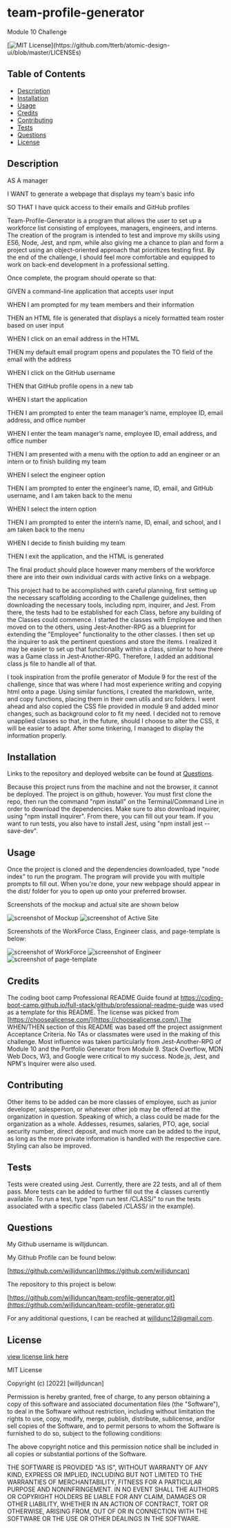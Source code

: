 # team-profile-generator
Module 10 Challenge

[![MIT License](https://img.shields.io/apm/l/atomic-design-ui.svg?)](https://github.com/tterb/atomic-design-ui/blob/master/LICENSEs)

        

## Table of Contents
- [Description](#description)
- [Installation](#installation)
- [Usage](#usage)
- [Credits](#credits)
- [Contributing](#contributing)
- [Tests](#tests)
- [Questions](#questions)
- [License](#license)  
        



## Description

AS A manager

I WANT to generate a webpage that displays my team's basic info

SO THAT I have quick access to their emails and GitHub profiles

Team-Profile-Generator is a program that allows the user to set up a workforce list consisting of employees, managers, engineers, and interns. The creation of the program is intended to test and improve my skills using ES6, Node, Jest, and npm, while also giving me a chance to plan and form a project using an object-oriented approach that prioritizes testing first. By the end of the challenge, I should feel more comfortable and equipped to work on back-end development in a professional setting. 

Once complete, the program should operate so that:

GIVEN a command-line application that accepts user input

WHEN I am prompted for my team members and their information

THEN an HTML file is generated that displays a nicely formatted team roster based on user input

WHEN I click on an email address in the HTML

THEN my default email program opens and populates the TO field of the email with the address

WHEN I click on the GitHub username

THEN that GitHub profile opens in a new tab

WHEN I start the application

THEN I am prompted to enter the team manager’s name, employee ID, email address, and office number

WHEN I enter the team manager’s name, employee ID, email address, and office number

THEN I am presented with a menu with the option to add an engineer or an intern or to finish building my team

WHEN I select the engineer option

THEN I am prompted to enter the engineer’s name, ID, email, and GitHub username, and I am taken back to the menu

WHEN I select the intern option

THEN I am prompted to enter the intern’s name, ID, email, and school, and I am taken back to the menu

WHEN I decide to finish building my team

THEN I exit the application, and the HTML is generated

The final product should place however many members of the workforce there are into their own individual cards with active links on a webpage. 

This project had to be accomplished with careful planning, first setting up the necessary scaffolding according to the Challenge guidelines, then downloading the necessary tools, including npm, inquirer, and Jest. From there, the tests had to be established for each Class, before any building of the Classes could commence. I started the classes with Employee and then moved on to the others, using Jest-Another-RPG as a blueprint for extending the "Employee" functionality to the other classes. I then set up the inquirer to ask the pertinent questions and store the items. I realized it may be easier to set up that functionality within a class, similar to how there was a Game class in Jest-Another-RPG. Therefore, I added an additional class js file to handle all of that. 

I took inspiration from the profile generator of Module 9 for the rest of the challenge, since that was where I had most experience writing and copying html onto a page. Using similar functions, I created the markdown, write, and copy functions, placing them in their own utils and src folders. I went ahead and also copied the CSS file provided in module 9 and added minor changes, such as background color to fit my need. I decided not to remove unapplied classes so that, in the future, should I choose to alter the CSS, it will be easier to adapt. After some tinkering, I managed to display the information properly. 



## Installation

Links to the repository and deployed website can be found at [Questions](#questions).

Because this project runs from the machine and not the browser, it cannot be deployed. The project is on github, however. You must first clone the repo, then run the command "npm install" on the Terminal/Command Line in order to download the dependencies. Make sure to also download inquirer, using "npm install inquirer". From there, you can fill out your team. If you want to run tests, you also have to install Jest, using "npm install jest --save-dev".


## Usage

Once the project is cloned and the dependencies downloaded, type "node index" to run the program. The program will provide you with multiple prompts to fill out. When you're done, your new webpage should appear in the dist/ folder for you to open up onto your preferred browser. 

Screenshots of the mockup and actual site are shown below

![screenshot of Mockup](/images/screenshot-mockup.png)
![screenshot of Active Site](/images/screenshot-active.png)


Screenshots of the WorkForce Class, Engineer class, and page-template is below: 

![screenshot of WorkForce](/images/screenshot-workforce.png)
![screenshot of Engineer](/images/screenshot-engineer.png)
![screenshot of page-template](/images/screenshot-page-template.png)

<!-- A video explaining and demonstrating the app's functionality is below:

[https://drive.google.com/file/d/1S0GGCxyXe6GJ1V3R8rtoEueWn19IoZQi/view](https://drive.google.com/file/d/1S0GGCxyXe6GJ1V3R8rtoEueWn19IoZQi/view) -->


## Credits

The coding boot camp Professional README Guide found at https://coding-boot-camp.github.io/full-stack/github/professional-readme-guide was used as a template for this README. The license was picked from [https://choosealicense.com/](https://choosealicense.com/).The WHEN/THEN section of this README was based off the project assignment Acceptance Criteria. No TAs or classmates were used in the making of this challenge. Most influence was taken particularly from Jest-Another-RPG of Module 10 and the Portfolio Generator from Module 9. Stack Overflow, MDN Web Docs, W3, and Google were critical to my success. Node.js, Jest, and NPM's Inquirer were also used.



## Contributing

Other items to be added can be more classes of employee, such as junior developer, salesperson, or whatever other job may be offered at the organization in question. Speaking of which, a class could be made for the organization as a whole. Addesses, resumes, salaries, PTO, age, social security number, direct deposit, and much more can be added to the input, as long as the more private information is handled with the respective care. Styling can also be improved. 


## Tests

Tests were created using Jest. Currently, there are 22 tests, and all of them pass. More tests can be added to further fill out the 4 classes currently available. To run a test, type "npm run test /CLASS/" to run the tests associated with a specific class (labeled /CLASS/ in the example).


## Questions

My Github username is willjduncan.


My Github Profile can be found below:

[https://github.com/willjduncan](https://github.com/willjduncan)


The repository to this project is below:

[https://github.com/willjduncan/team-profile-generator.git](https://github.com/willjduncan/team-profile-generator.git)


For any additional questions, I can be reached at willdunc12@gmail.com.



## License

[view license link here](https://choosealicense.com/licenses/mit/)

        
MIT License

Copyright (c) [2022] [willjduncan]

Permission is hereby granted, free of charge, to any person obtaining a copy
of this software and associated documentation files (the "Software"), to deal
in the Software without restriction, including without limitation the rights
to use, copy, modify, merge, publish, distribute, sublicense, and/or sell
copies of the Software, and to permit persons to whom the Software is
furnished to do so, subject to the following conditions:

The above copyright notice and this permission notice shall be included in all
copies or substantial portions of the Software.

THE SOFTWARE IS PROVIDED "AS IS", WITHOUT WARRANTY OF ANY KIND, EXPRESS OR
IMPLIED, INCLUDING BUT NOT LIMITED TO THE WARRANTIES OF MERCHANTABILITY,
FITNESS FOR A PARTICULAR PURPOSE AND NONINFRINGEMENT. IN NO EVENT SHALL THE
AUTHORS OR COPYRIGHT HOLDERS BE LIABLE FOR ANY CLAIM, DAMAGES OR OTHER
LIABILITY, WHETHER IN AN ACTION OF CONTRACT, TORT OR OTHERWISE, ARISING FROM,
OUT OF OR IN CONNECTION WITH THE SOFTWARE OR THE USE OR OTHER DEALINGS IN THE
SOFTWARE.

